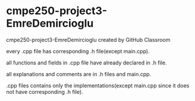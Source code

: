 # cmpe250-project3-EmreDemircioglu
cmpe250-project3-EmreDemircioglu created by GitHub Classroom

every .cpp file has corresponding .h file(except main.cpp).

all functions and fields in .cpp file have already declared in .h file.

all explanations and comments are in .h files and main.cpp.

.cpp files contains only the implementations(except main.cpp since it does not have corresponding .h file).
